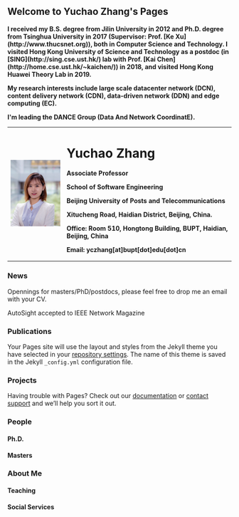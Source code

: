 ## Welcome to Yuchao Zhang's Pages

<table border="0">
  <tr>
    <td width="25%">
      <img src="/Photo.jpg" width="100%">
    </td>
    <td width="75%">
      <h1>Yuchao Zhang</h1>
      <p><b>Associate Professor</b></p>
      <p><b>School of Software Engineering</b></p>
      <p><b>Beijing University of Posts and Telecommunications</b></p>
      <p><b>Xitucheng Road, Haidian District, Beijing, China.</b></p>
      <p><b>Office: Room 510, Hongtong Building, BUPT, Haidian, Beijing, China</b></p>
      <p><b>Email: yczhang[at]bupt[dot]edu[dot]cn</b></p>
    </td>
  </tr>
  <tr>
    <p><b>I received my B.S. degree from Jilin University in 2012 and Ph.D. degree from Tsinghua University in 2017 (Supervisor: Prof. [Ke Xu](http://www.thucsnet.org)), both in Computer Science and Technology. I visited Hong Kong University of Science and Technology as a postdoc (in [SING](http://sing.cse.ust.hk/) lab with Prof. [Kai Chen](http://home.cse.ust.hk/~kaichen/)) in 2018, and visited Hong Kong Huawei Theory Lab in 2019.</b></p>
    <p><b>My research interests include large scale datacenter network (DCN), content delivery network (CDN), data-driven network (DDN) and edge computing (EC).</b></p>
    <p><b>I'm leading the DANCE Group (Data And Network CoordinatE).</b></p>
  </tr>
</table>


### News
<red> Opennings for masters/PhD/postdocs, please feel free to drop me an email with your CV.</red>

AutoSight accepted to IEEE Network Magazine 

### Publications

Your Pages site will use the layout and styles from the Jekyll theme you have selected in your [repository settings](https://github.com/zycsmile/yczhang.github.io/settings). The name of this theme is saved in the Jekyll `_config.yml` configuration file.

### Projects

Having trouble with Pages? Check out our [documentation](https://help.github.com/categories/github-pages-basics/) or [contact support](https://github.com/contact) and we’ll help you sort it out.

### People
#### Ph.D.

#### Masters

### About Me

#### Teaching

#### Social Services

